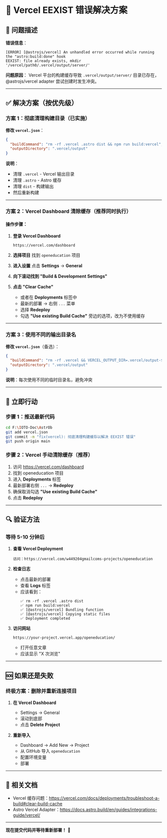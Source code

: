 # 🔧 Vercel EEXIST 错误解决方案

## 🎯 问题描述

**错误信息**：
```
[ERROR] [@astrojs/vercel] An unhandled error occurred while running the "astro:build:done" hook
EEXIST: file already exists, mkdir '/vercel/path0/.vercel/output/server/'
```

**问题原因**：
Vercel 平台的构建缓存导致 `.vercel/output/server/` 目录已存在，@astrojs/vercel adapter 尝试创建时发生冲突。

---

## ✅ 解决方案（按优先级）

### 方案 1：彻底清理构建目录（已实施）

**修改 `vercel.json`**：
```json
{
  "buildCommand": "rm -rf .vercel .astro dist && npm run build:vercel",
  "outputDirectory": ".vercel/output"
}
```

**说明**：
- 清理 `.vercel` - Vercel 输出目录
- 清理 `.astro` - Astro 缓存
- 清理 `dist` - 构建输出
- 然后重新构建

---

### 方案 2：Vercel Dashboard 清除缓存（推荐同时执行）

#### 操作步骤：

1. **登录 Vercel Dashboard**
   ```
   https://vercel.com/dashboard
   ```

2. **选择项目**
   找到 `openeducation` 项目

3. **进入设置**
   点击 **Settings** → **General**

4. **向下滚动找到 "Build & Development Settings"**

5. **点击 "Clear Cache"**
   - 或者在 **Deployments** 标签中
   - 最新的部署 → 右侧 `...` 菜单
   - 选择 **Redeploy**
   - 勾选 **"Use existing Build Cache"** 旁边的选项，改为不使用缓存

---

### 方案 3：使用不同的输出目录名

**修改 `vercel.json`**（备选）：
```json
{
  "buildCommand": "rm -rf .vercel && VERCEL_OUTPUT_DIR=.vercel/output-$(date +%s) npm run build:vercel",
  "outputDirectory": ".vercel/output"
}
```

**说明**：每次使用不同的临时目录名，避免冲突

---

## 🚀 立即行动

### 步骤 1：推送最新代码

```bash
cd F:\IOTO-Doc\AstrOb
git add vercel.json
git commit -m "fix(vercel): 彻底清理构建缓存以解决 EEXIST 错误"
git push origin main
```

### 步骤 2：Vercel 手动清除缓存（推荐）

1. 访问 https://vercel.com/dashboard
2. 找到 openeducation 项目
3. 进入 **Deployments** 标签
4. 最新部署右侧 `...` → **Redeploy**
5. 确保取消勾选 **"Use existing Build Cache"**
6. 点击 **Redeploy**

---

## 🔍 验证方法

### 等待 5-10 分钟后

1. **查看 Vercel Deployment**
   ```
   访问：https://vercel.com/w449204gmailcoms-projects/openeducation
   ```

2. **检查日志**
   - 点击最新的部署
   - 查看 **Logs** 标签
   - 应该看到：
     ```
     ✅ rm -rf .vercel .astro dist
     ✅ npm run build:vercel
     ✅ [@astrojs/vercel] Bundling function
     ✅ [@astrojs/vercel] Copying static files
     ✅ Deployment completed
     ```

3. **访问网站**
   ```
   https://your-project.vercel.app/openeducation/
   ```
   - 打开任意文章
   - 应该显示 "X 次浏览"

---

## 🆘 如果还是失败

### 终极方案：删除并重新连接项目

1. **在 Vercel Dashboard**
   - Settings → General
   - 滚动到底部
   - 点击 **Delete Project**

2. **重新导入**
   - Dashboard → Add New → Project
   - 从 GitHub 导入 `openeducation`
   - 配置环境变量
   - 部署

---

## 📝 相关文档

- Vercel 缓存问题：https://vercel.com/docs/deployments/troubleshoot-a-build#clear-build-cache
- Astro Vercel Adapter：https://docs.astro.build/en/guides/integrations-guide/vercel/

---

**现在提交代码并等待重新部署！** 🚀

